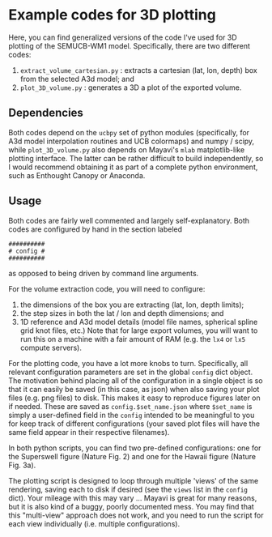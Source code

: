 # Example codes for 3D plotting

Here, you can find generalized versions of the code I've used for 3D plotting
of the SEMUCB-WM1 model. Specifically, there are two different codes:
1. `extract_volume_cartesian.py` : extracts a cartesian (lat, lon, depth) box
   from the selected A3d model; and
2. `plot_3D_volume.py` : generates a 3D a plot of the exported volume.

## Dependencies

Both codes depend on the `ucbpy` set of python modules (specifically, for A3d
model interpolation routines and UCB colormaps) and numpy / scipy, while
`plot_3D_volume.py` also depends on Mayavi's `mlab` matplotlib-like plotting
interface. The latter can be rather difficult to build independently, so I
would recommend obtaining it as part of a complete python environment, such as
Enthought Canopy or Anaconda.

## Usage

Both codes are fairly well commented and largely self-explanatory. Both codes
are configured by hand in the section labeled

    ##########
    # config #
    ##########

as opposed to being driven by command line arguments.

For the volume extraction code, you will need to configure:
1. the dimensions of the box you are extracting (lat, lon, depth limits);
2. the step sizes in both the lat / lon and depth dimensions; and
3. 1D reference and A3d model details (model file names, spherical spline grid
   knot files, etc.)
Note that for large export volumes, you will want to run this on a machine with
a fair amount of RAM (e.g. the `lx4` or `lx5` compute servers).

For the plotting code, you have a lot more knobs to turn. Specifically, all
relevant configuration parameters are set in the global `config` dict object.
The motivation behind placing all of the configuration in a single object is so
that it can easily be saved (in this case, as json) when also saving your plot
files (e.g. png files) to disk. This makes it easy to reproduce figures later
on if needed. These are saved as `config.$set_name.json` where `$set_name` is
simply a user-defined field in the `config` intended to be meaningful to you
for keep track of different configurations (your saved plot files will have the
same field appear in their respective filenames).

In both python scripts, you can find two pre-defined configurations: one for
the Superswell figure (Nature Fig. 2) and one for the Hawaii figure (Nature
Fig. 3a).

The plotting script is designed to loop through multiple 'views' of the same
rendering, saving each to disk if desired  (see the `views` list in the
`config` dict). Your mileage with this may vary ... Mayavi is great for many
reasons, but it is also kind of a buggy, poorly documented mess. You may find
that this "multi-view" approach does not work, and you need to run the script
for each view individually (i.e. multiple configurations).
